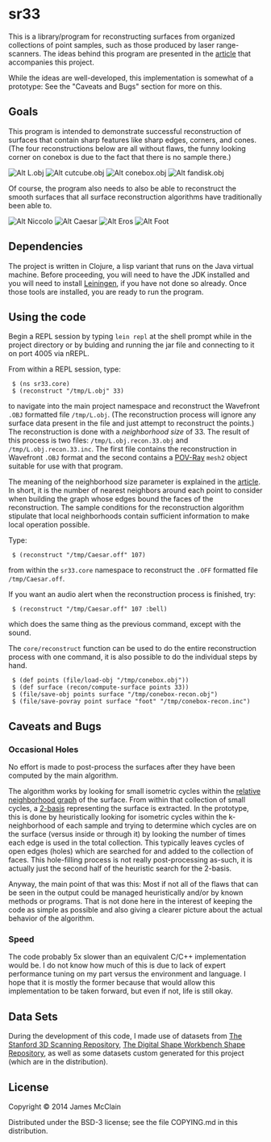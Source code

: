 # sr33

This is a library/program for reconstructing surfaces from organized collections of point samples, such as those produced by laser range-scanners.
The ideas behind this program are presented in the
[article](http://daystrom-data-concepts.com/SR/)
that accompanies this project.

While the ideas are well-developed, this implementation is somewhat of a prototype:
See the "Caveats and Bugs" section for more on this.

## Goals

This program is intended to demonstrate successful reconstruction of surfaces that contain sharp features like sharp edges, corners, and cones.
(The four reconstructions below are all without flaws, the funny looking corner on conebox is due to the fact that there is no sample there.)

![Alt L.obj](https://bytebucket.org/jwmfsu/sr33/raw/d8eb5038bb8abd5ccfba5a790ad14011f8be7492/renderings/L.png?token=90f2ff964089324138508b87bcc0fe82e3e32f69)
![Alt cutcube.obj](https://bytebucket.org/jwmfsu/sr33/raw/d8eb5038bb8abd5ccfba5a790ad14011f8be7492/renderings/cutcube.png?token=5ba564480ab9d98e2c9ab956f3b8f0e533c67bf0)
![Alt conebox.obj](https://bytebucket.org/jwmfsu/sr33/raw/d8eb5038bb8abd5ccfba5a790ad14011f8be7492/renderings/conebox.png?token=f6e3dfb403185891ce8cfc5d3ef4f9401c77d12a)
![Alt fandisk.obj](https://bytebucket.org/jwmfsu/sr33/raw/d8eb5038bb8abd5ccfba5a790ad14011f8be7492/renderings/fandisk.png?token=4477d052af10d07e06eba7cf7ada49be51c2e154)

Of course, the program also needs to also be able to reconstruct the smooth surfaces that all surface reconstruction algorithms have traditionally been able to.

![Alt Niccolo](https://bytebucket.org/jwmfsu/sr33/raw/d8eb5038bb8abd5ccfba5a790ad14011f8be7492/renderings/nicolo.png?token=a9e87b9b9dca2abd08cad41c8a5536607e6f51b9)
![Alt Caesar](https://bytebucket.org/jwmfsu/sr33/raw/d8eb5038bb8abd5ccfba5a790ad14011f8be7492/renderings/caesar.png?token=fd499985091af2e8156f01ebf6882596cc337c58)
![Alt Eros](https://bytebucket.org/jwmfsu/sr33/raw/d8eb5038bb8abd5ccfba5a790ad14011f8be7492/renderings/eros.png?token=e2baaab4e06dc14f22f8fa8526f6a6527d04a235)
![Alt Foot](https://bytebucket.org/jwmfsu/sr33/raw/d8eb5038bb8abd5ccfba5a790ad14011f8be7492/renderings/foot.png?token=3bb4ed4f12fecade8cde972acffcfe3b86662e83)

## Dependencies

The project is written in Clojure, a lisp variant that runs on the Java virtual machine.
Before proceeding,
you will need to have the JDK installed and you will need to install [Leiningen](http://leiningen.org/),
if you have not done so already.
Once those tools are installed, you are ready to run the program.

## Using the code

Begin a REPL session by typing `lein repl` at the shell prompt while in the project directory or by bulding and running the jar file and connecting to it on port 4005 via nREPL.

From within a REPL session, type:

     $ (ns sr33.core)
     $ (reconstruct "/tmp/L.obj" 33)

to navigate into the main project namespace and reconstruct the Wavefront `.OBJ` formatted file `/tmp/L.obj`.
(The reconstruction process will ignore any surface data present in the file and just attempt to reconstruct the points.)
The reconstruction is done with a *neighborhood size* of 33.
The result of this process is two files: `/tmp/L.obj.recon.33.obj` and `/tmp/L.obj.recon.33.inc`.
The first file contains the reconstruction in Wavefront `.OBJ` format and the second contains a
[POV-Ray](http://www.povray.org/)
`mesh2` object suitable for use with that program.

The meaning of the neighborhood size parameter is explained in the
[article](http://daystrom-data-concepts.com/SR/).
In short, it is the number of nearest neighbors around each point to consider when building the graph whose edges bound the faces of the reconstruction.
The sample conditions for the reconstruction algorithm stipulate that local neighborhoods contain sufficient information to make local operation possible.

Type:

     $ (reconstruct "/tmp/Caesar.off" 107)

from within the `sr33.core` namespace to reconstruct the `.OFF` formatted file `/tmp/Caesar.off`.

If you want an audio alert when the reconstruction process is finished, try:

     $ (reconstruct "/tmp/Caesar.off" 107 :bell)

which does the same thing as the previous command, except with the sound.

The `core/reconstruct` function can be used to do the entire reconstruction process with one command, it is also possible to do the individual steps by hand.

     $ (def points (file/load-obj "/tmp/conebox.obj"))
     $ (def surface (recon/compute-surface points 33))
     $ (file/save-obj points surface "/tmp/conebox-recon.obj")
     $ (file/save-povray point surface "foot" "/tmp/conebox-recon.inc")

## Caveats and Bugs

### Occasional Holes

No effort is made to post-process the surfaces after they have been computed by the main algorithm.

The algorithm works by looking for small isometric cycles within the
[relative neighborhood graph](https://en.wikipedia.org/wiki/Relative_neighborhood_graph)
of the surface.
From within that collection of small cycles, a
[2-basis](https://en.wikipedia.org/wiki/Mac_Lane's_planarity_criterion)
representing the surface is extracted.
In the prototype, this is done by heuristically looking for isometric cycles within the k-neighborhood of each sample and
trying to determine which cycles are on the surface (versus inside or through it) by looking the number of times each edge is used in the total collection.
This typically leaves cycles of open edges (holes) which are searched for and added to the collection of faces.
This hole-filling process is not really post-processing as-such, it is actually just the second half of the heuristic search for the 2-basis.

Anyway, the main point of that was this:
Most if not all of the flaws that can be seen in the output could be managed heuristically and/or by known methods or programs.
That is not done here in the interest of keeping the code as simple as possible and also giving a clearer picture about the actual behavior of the algorithm.

### Speed

The code probably 5x slower than an equivalent C/C++ implementation would be.
I do not know how much of this is due to lack of expert performance tuning on my part versus the environment and language.
I hope that it is mostly the former because that would allow this implementation to be taken forward, but even if not, life is still okay.

## Data Sets

During the development of this code, I made use of datasets from
[The Stanford 3D Scanning Repository](http://graphics.stanford.edu/data/3Dscanrep/),
[The Digital Shape Workbench Shape Repository](http://shapes.aim-at-shape.net/),
as well as some datasets custom generated for this project (which are in the distribution).

## License

Copyright © 2014 James McClain

Distributed under the BSD-3 license; see the file COPYING.md in this distribution.
